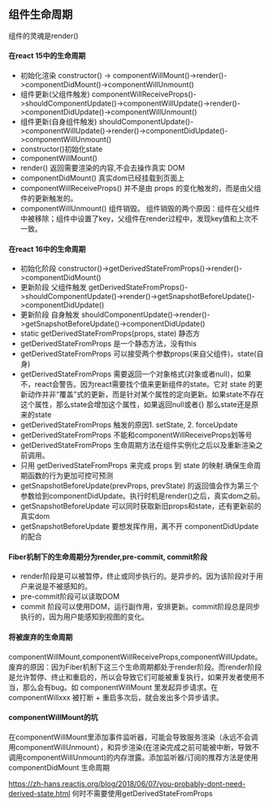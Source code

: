 ## 组件生命周期
组件的灵魂是render()
#### 在react 15中的生命周期
- 初始化渲染 
constructor() -> componentWillMount()->render()->componentDidMount()->componentWillUnmount()
- 组件更新(父组件触发)
componentWillReceiveProps()->shouldComponentUpdate()->componentWillUpdate()->render()->componentDidUpdate()->componentWillUnmount()
- 组件更新(自身组件触发)
shouldComponentUpdate()->componentWillUpdate()->render()->componentDidUpdate()->componentWillUnmount()
- constructor()初始化state
- componentWillMount() 
- render() 返回需要渲染的内容,不会去操作真实 DOM
- componentDidMount() 真实dom已经挂载到页面上
- componentWillReceiveProps() 并不是由 props 的变化触发的，而是由父组件的更新触发的。
- componentWillUnmount() 组件销毁。 组件销毁的两个原因：组件在父组件中被移除；组件中设置了key，父组件在render过程中，发现key值和上次不一致。

#### 在react 16中的生命周期
- 初始化阶段
constructor()->getDerivedStateFromProps()->render()->componentDidMount()
- 更新阶段 父组件触发
getDerivedStateFromProps()->shouldComponentUpdate()->render()->getSnapshotBeforeUpdate()->componentDidUpdate()
- 更新阶段 自身触发
shouldComponentUpdate()->render()->getSnapshotBeforeUpdate()->componentDidUpdate()
- static getDerivedStateFromProps(props, state) 静态方
- getDerivedStateFromProps 是一个静态方法，没有this
- getDerivedStateFromProps 可以接受两个参数props(来自父组件)，state(自身)
- getDerivedStateFromProps 需要返回一个对象格式(对象或者null)，如果不，react会警告。因为react需要找个值来更新组件的state。它对 state 的更新动作并非“覆盖”式的更新，而是针对某个属性的定向更新。如果state不存在这个属性，那么state会增加这个属性，如果返回null或者{} 那么state还是原来的state
- getDerivedStateFromProps 触发的原因1. setState, 2. forceUpdate
- getDerivedStateFromProps 不能和componentWillReceiveProps划等号
- getDerivedStateFromProps 生命周期方法在组件实例化之后以及重新渲染之前调用。
- 只用 getDerivedStateFromProps 来完成 props 到 state 的映射.确保生命周期函数的行为更加可控可预测
- getSnapshotBeforeUpdate(prevProps, prevState) 的返回值会作为第三个参数给到componentDidUpdate。执行时机是render()之后，真实dom之前。
- getSnapshotBeforeUpdate 可以同时获取新旧props和state，还有更新前的真实dom
- getSnapshotBeforeUpdate 要想发挥作用，离不开 componentDidUpdate 的配合

#### Fiber机制下的生命周期分为render,pre-commit, commit阶段
- render阶段是可以被暂停，终止或同步执行的。是异步的。因为该阶段对于用户来说是不被感知的。
- pre-commit阶段可以读取DOM
- commit 阶段可以使用DOM，运行副作用，安排更新。commit阶段总是同步执行的，因为用户能感知到视图的变化。

#### 将被废弃的生命周期
componentWillMount,componentWillReceiveProps,componentWillUpdate。
废弃的原因：因为Fiber机制下这三个生命周期都处于render阶段。而render阶段是允许暂停、终止和重启的，所以会导致它们可能被重复执行，如果开发者使用不当，那么会有bug。如 componentWillMount 里发起异步请求。在 componentWillxxx 被打断 + 重启多次后，就会发出多个异步请求。


#### componentWillMount的坑
在componentWillMount里添加事件监听器，可能会导致服务渲染（永远不会调用componentWillUnmount），和异步渲染(在渲染完成之前可能被中断，导致不调用componentWillUnmount)的内存泄露。添加监听器/订阅的推荐方法是使用 componentDidMount 生命周期

https://zh-hans.reactjs.org/blog/2018/06/07/you-probably-dont-need-derived-state.html 何时不需要使用getDerivedStateFromProps
